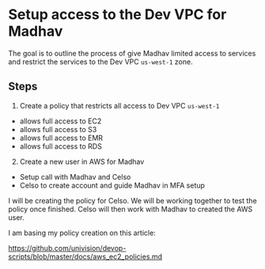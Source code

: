 # Setup access to the Dev VPC for Madhav

The goal is to outline the process of give Madhav limited access to services and restrict the services to the Dev VPC `us-west-1` zone.

## Steps

1. Create a policy that restricts all access to Dev VPC `us-west-1`
  - allows full access to EC2
  - allows full access to S3
  - allows full access to EMR
  - allows full access to RDS
2. Create a new user in AWS for Madhav
  - Setup call with Madhav and Celso
  - Celso to create account and guide Madhav in MFA setup

I will be creating the policy for Celso. We will be working together to test the policy once finished. Celso will then work with Madhav to created the AWS user.

I am basing my policy creation on this article:

https://github.com/univision/devop-scripts/blob/master/docs/aws_ec2_policies.md
